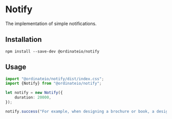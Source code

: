 # Notify

The implementation of simple notifications.

## Installation

```
npm install --save-dev @ordinateio/notify
```

## Usage

```ts
import "@ordinateio/notify/dist/index.css";
import {Notify} from "@ordinateio/notify";

let notify = new Notify({
    duration: 20000,
});

notify.success("For example, when designing a brochure or book, a designer ...");
```
